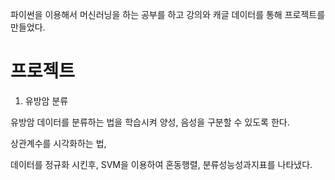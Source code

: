 파이썬을 이용해서 머신러닝을 하는 공부를 하고 강의와 캐글 데이터를 통해 프로젝트를 만들었다.


# 프로젝트

1. 유방암 분류


유방암 데이터를 분류하는 법을 학습시켜 양성, 음성을 구분할 수 있도록 한다.


상관계수를 시각화하는 법,


데이터를 정규화 시킨후, SVM을 이용하여 혼동행렬, 분류성능성과지표를 나타냈다.
